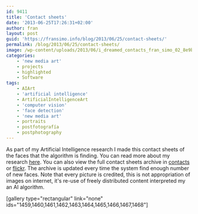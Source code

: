 ```yaml
---
id: 9411
title: 'Contact sheets'
date: '2013-06-25T17:26:31+02:00'
author: fran
layout: post
guid: 'https://fransimo.info/blog/2013/06/25/contact-sheets/'
permalink: /blog/2013/06/25/contact-sheets/
image: /wp-content/uploads/2013/06/i_dreamed_contacts_fran_simo_02_8e9b80952408ba7c47a32dcce7c04c0e.jpg
categories:
    - 'new media art'
    - projects
    - highlighted
    - Software
tags:
    - AIArt
    - 'artificial intelligence'
    - ArtificialIntelligenceArt
    - 'computer vision'
    - 'face detection'
    - 'new media art'
    - portraits
    - postfotografía
    - postphotography
---
```


As part of my Artificial Intelligence research I made this contact sheets of the faces that the algorithm is finding. You can read more about my research <a href="http://fransimo.info/?p=1100">here</a>.
You can also view the full contact sheets archive in <a href="http://contact-sheets-idahb.fransimo.info/">contacts</a> or <a href="http://www.flickr.com/photos/93211492@N06/">flickr</a>. The archive is updated every time the system find enough number of new faces.
Note that every picture is credited, this is not appropriation of images on internet, it's re-use of freely distributed content interpreted my an AI algorithm.

[gallery type="rectangular" link="none" ids="1459,1460,1461,1462,1463,1464,1465,1466,1467,1468"]